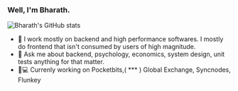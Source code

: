 ### Well, I'm Bharath.

![Bharath's GitHub stats](https://github-readme-stats.vercel.app/api?username=Bharathsh36&show_icons=true&theme=radical)


- 🔭 I work mostly on backend and high performance softwares. I mostly do frontend that isn't consumed by users of high magnitude.
- 💬 Ask me about backend, psychology, economics, system design, unit tests anything for that matter. 
- 🏡💻 Currenly working on Pocketbits,( *** ) Global Exchange, Syncnodes, Flunkey
 
